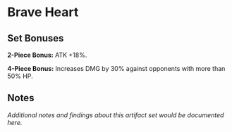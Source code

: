 # Brave Heart

## Set Bonuses

**2-Piece Bonus:** ATK +18%.

**4-Piece Bonus:** Increases DMG by 30% against opponents with more than 50% HP.

## Notes

*Additional notes and findings about this artifact set would be documented here.*

